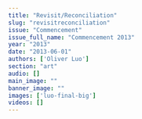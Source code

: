 ```yaml
---
title: "Revisit/Reconciliation"
slug: "revisitreconciliation"
issue: "Commencement"
issue_full_name: "Commencement 2013"
year: "2013"
date: "2013-06-01"
authors: ['Oliver Luo']
section: "art"
audio: []
main_image: ""
banner_image: ""
images: ['luo-final-big']
videos: []
---
```

